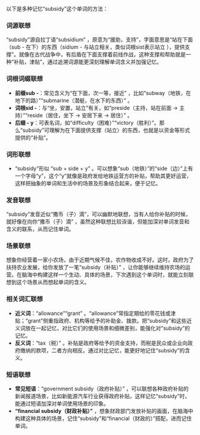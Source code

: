 以下是多种记忆“subsidy”这个单词的方法：

### 词源联想
“subsidy”源自拉丁语“subsidium” ，原意为“援助，支持”，字面意思是“站在下面（sub - 在下）的东西（sidium - 与站立相关，类似词根sist表示站立 ），提供支撑”。就像在古代战争中，有后盾在下面支撑着前线作战，这种支撑和帮助就是一种“补贴，津贴”，通过追溯词源能更深刻理解单词含义并加强记忆。

### 词根词缀联想
 - **前缀sub -**：常见含义为“在下面，次一等，接近” ，比如“subway（地铁，在地下的路）”“submarine（潜艇，在水下的东西）” 。
 - **词根sid -**：与“坐，安置，站立”有关，如“preside（主持，站在前面 → 主持）”“reside（居住，坐下 → 安居下来 → 居住）” 。
 - **后缀 - y**：可表名词，如“difficulty（困难）”“victory（胜利）”。那么“subsidy”可理解为在下面提供支撑（站立）的东西，也就是以资金等形式提供的“补贴”。

### 词形联想
 - “subsidy”形似 “sub + side + y” 。可以想象“sub（地铁）”的“side（边）”上有一个字母“y”，这个“y”就像是政府发给地铁运营方的补贴，帮助其更好运营，这样把抽象的单词和生活中的场景及形象结合起来，便于记忆。

### 发音联想
“subsidy”发音近似“撒币（子）滴”，可以幽默地联想，当有人给你补贴的时候，就好像在向你“撒币（子）滴” ，虽然这种联想比较诙谐，但能加深对单词发音和含义的联系，从而记住单词。

### 场景联想
想象你经营着一家小农场，由于近期气候不佳，农作物收成不好。这时，政府为了扶持农业发展，给你发放了一笔“subsidy（补贴）” ，让你能够继续维持农场的运营。在脑海中构建这样一个生动、具体的场景，下次遇到这个单词时，就能立刻联想到这个场景从而想起单词的含义。

### 相关词汇联想
 - **近义词**：“allowance”“grant” 。“allowance”常指定期给的零花钱或津贴；“grant”侧重指政府、机构等给予的补助金、拨款。把“subsidy”和这些近义词放在一起记忆，对比它们的使用场景和细微差别，能强化对“subsidy”的记忆。
 - **反义词**：“tax（税）” 。补贴是政府等给予的资金支持，而税是民众或企业向政府缴纳的款项，二者方向相反。通过对比记忆，能更好地记住“subsidy”的含义。

### 短语联想
 - **常见短语**：“government subsidy（政府补贴）” ，可以联想各种政府补贴的新闻报道场景，比如新能源汽车行业获得政府补贴，这样记忆“subsidy”时，能通过短语加深对单词使用场景的印象。
 - **“financial subsidy（财政补贴）”** ，想象财政部门发放补贴的画面，在脑海中构建这种具体的场景，记住“subsidy”和“financial（财政的）”搭配，进而记住单词。 